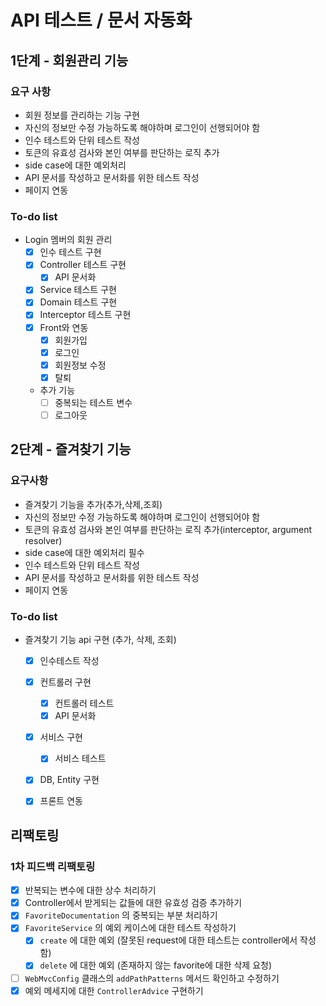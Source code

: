 # API 테스트 / 문서 자동화

## 1단계 - 회원관리 기능

### 요구 사항

- 회원 정보를 관리하는 기능 구현
- 자신의 정보만 수정 가능하도록 해야하며 로그인이 선행되어야 함
- 인수 테스트와 단위 테스트 작성
- 토큰의 유효성 검사와 본인 여부를 판단하는 로직 추가
- side case에 대한 예외처리
- API 문서를 작성하고 문서화를 위한 테스트 작성
- 페이지 연동

### To-do list
- Login 멤버의 회원 관리
    - [x] 인수 테스트 구현
    - [x] Controller 테스트 구현
        - [x] API 문서화
    - [x] Service 테스트 구현
    - [x] Domain 테스트 구현
    - [x] Interceptor 테스트 구현
    - [x] Front와 연동
        - [x] 회원가입
        - [x] 로그인
        - [x] 회원정보 수정
        - [x] 탈퇴
    - 추가 기능
        - [ ] 중복되는 테스트 변수
        - [ ] 로그아웃
        
## 2단계 - 즐겨찾기 기능

### 요구사항

- 즐겨찾기 기능을 추가(추가,삭제,조회)
- 자신의 정보만 수정 가능하도록 해야하며 로그인이 선행되어야 함
- 토큰의 유효성 검사와 본인 여부를 판단하는 로직 추가(interceptor, argument resolver)
- side case에 대한 예외처리 필수
- 인수 테스트와 단위 테스트 작성
- API 문서를 작성하고 문서화를 위한 테스트 작성
- 페이지 연동

### To-do list
 - 즐겨찾기 기능 api 구현 (추가, 삭제, 조회)
    - [x] 인수테스트 작성
    - [x] 컨트롤러 구현
        - [x] 컨트롤러 테스트
        - [x] API 문서화
    - [x] 서비스 구현
        - [x] 서비스 테스트
    - [x] DB, Entity 구현
    - [x] 프론트 연동



## 리팩토링

### 1차 피드백 리팩토링

- [x] 반복되는 변수에 대한 상수 처리하기
- [x] Controller에서 받게되는 값들에 대한 유효성 검증 추가하기
- [x] `FavoriteDocumentation` 의 중복되는 부분 처리하기
- [x] `FavoriteService` 의 예외 케이스에 대한 테스트 작성하기
  - [x] `create` 에 대한 예외 (잘못된 request에 대한 테스트는 controller에서 작성함)
  - [x] `delete` 에 대한 예외 (존재하지 않는 favorite에 대한 삭제 요청)
- [ ] `WebMvcConfig` 클래스의 `addPathPatterns` 메서드 확인하고 수정하기
- [x] 예외 메세지에 대한 `ControllerAdvice` 구현하기